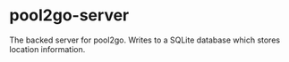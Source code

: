 # pool2go-server
The backed server for pool2go. Writes to a SQLite database which stores location information.
